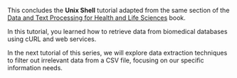 This concludes the **Unix Shell** tutorial adapted from the same section of the [Data and Text Processing for Health and Life Sciences](https://labs.rd.ciencias.ulisboa.pt/book/) book.

In this tutorial, you learned how to retrieve data from biomedical databases using cURL and web services.

In the next tutorial of this series, we will explore data extraction techniques to filter out irrelevant data from a CSV file, focusing on our specific information needs.
